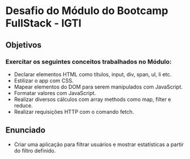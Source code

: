 # Desafio do Módulo do Bootcamp FullStack - IGTI

## Objetivos

### Exercitar os seguintes conceitos trabalhados no Módulo:

- Declarar elementos HTML como títulos, input, div, span, ul, li etc.
- Estilizar o app com CSS.
- Mapear elementos do DOM para serem manipulados com JavaScript.
- Formatar valores com JavaScript.
- Realizar diversos cálculos com array methods como map, filter e reduce.
- Realizar requisições HTTP com o comando fetch.

## Enunciado

- Criar uma aplicação para filtrar usuários e mostrar estatísticas a partir do filtro definido.

 
